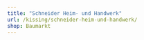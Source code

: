 ```yaml
---
title: "Schneider Heim- und Handwerk"
url: /kissing/schneider-heim-und-handwerk/
shop: Baumarkt
---
```

